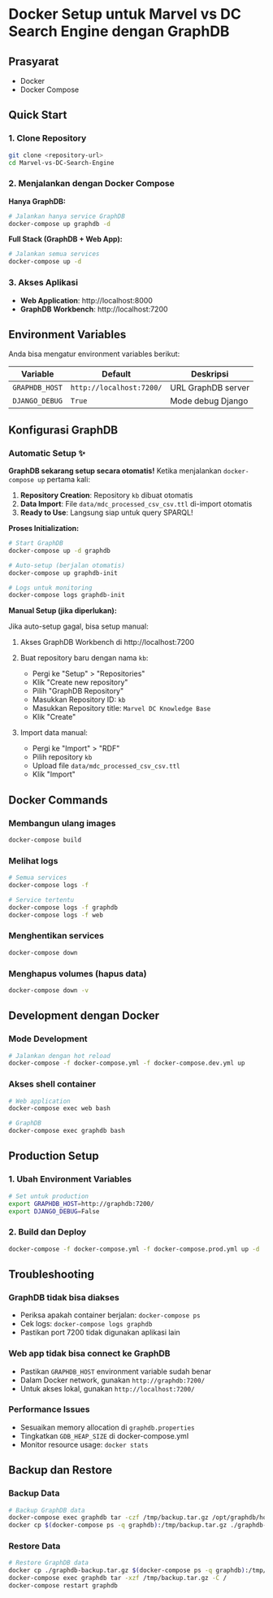 # Docker Setup untuk Marvel vs DC Search Engine dengan GraphDB

## Prasyarat

- Docker
- Docker Compose

## Quick Start

### 1. Clone Repository
```bash
git clone <repository-url>
cd Marvel-vs-DC-Search-Engine
```

### 2. Menjalankan dengan Docker Compose

**Hanya GraphDB:**
```bash
# Jalankan hanya service GraphDB
docker-compose up graphdb -d
```

**Full Stack (GraphDB + Web App):**
```bash
# Jalankan semua services
docker-compose up -d
```

### 3. Akses Aplikasi

- **Web Application**: http://localhost:8000
- **GraphDB Workbench**: http://localhost:7200

## Environment Variables

Anda bisa mengatur environment variables berikut:

| Variable | Default | Deskripsi |
|----------|---------|-----------|
| `GRAPHDB_HOST` | `http://localhost:7200/` | URL GraphDB server |
| `DJANGO_DEBUG` | `True` | Mode debug Django |

## Konfigurasi GraphDB

### Automatic Setup ✨

**GraphDB sekarang setup secara otomatis!** Ketika menjalankan `docker-compose up` pertama kali:

1. **Repository Creation**: Repository `kb` dibuat otomatis
2. **Data Import**: File `data/mdc_processed_csv_csv.ttl` di-import otomatis
3. **Ready to Use**: Langsung siap untuk query SPARQL!

**Proses Initialization:**
```bash
# Start GraphDB
docker-compose up -d graphdb

# Auto-setup (berjalan otomatis)
docker-compose up graphdb-init

# Logs untuk monitoring
docker-compose logs graphdb-init
```

**Manual Setup (jika diperlukan):**

Jika auto-setup gagal, bisa setup manual:

1. Akses GraphDB Workbench di http://localhost:7200
2. Buat repository baru dengan nama `kb`:
   - Pergi ke "Setup" > "Repositories" 
   - Klik "Create new repository"
   - Pilih "GraphDB Repository"
   - Masukkan Repository ID: `kb`
   - Masukkan Repository title: `Marvel DC Knowledge Base`
   - Klik "Create"

3. Import data manual:
   - Pergi ke "Import" > "RDF"
   - Pilih repository `kb`
   - Upload file `data/mdc_processed_csv_csv.ttl`
   - Klik "Import"

## Docker Commands

### Membangun ulang images
```bash
docker-compose build
```

### Melihat logs
```bash
# Semua services
docker-compose logs -f

# Service tertentu
docker-compose logs -f graphdb
docker-compose logs -f web
```

### Menghentikan services
```bash
docker-compose down
```

### Menghapus volumes (hapus data)
```bash
docker-compose down -v
```

## Development dengan Docker

### Mode Development
```bash
# Jalankan dengan hot reload
docker-compose -f docker-compose.yml -f docker-compose.dev.yml up
```

### Akses shell container
```bash
# Web application
docker-compose exec web bash

# GraphDB
docker-compose exec graphdb bash
```

## Production Setup

### 1. Ubah Environment Variables
```bash
# Set untuk production
export GRAPHDB_HOST=http://graphdb:7200/
export DJANGO_DEBUG=False
```

### 2. Build dan Deploy
```bash
docker-compose -f docker-compose.yml -f docker-compose.prod.yml up -d
```

## Troubleshooting

### GraphDB tidak bisa diakses
- Periksa apakah container berjalan: `docker-compose ps`
- Cek logs: `docker-compose logs graphdb`
- Pastikan port 7200 tidak digunakan aplikasi lain

### Web app tidak bisa connect ke GraphDB
- Pastikan `GRAPHDB_HOST` environment variable sudah benar
- Dalam Docker network, gunakan `http://graphdb:7200/`
- Untuk akses lokal, gunakan `http://localhost:7200/`

### Performance Issues
- Sesuaikan memory allocation di `graphdb.properties`
- Tingkatkan `GDB_HEAP_SIZE` di docker-compose.yml
- Monitor resource usage: `docker stats`

## Backup dan Restore

### Backup Data
```bash
# Backup GraphDB data
docker-compose exec graphdb tar -czf /tmp/backup.tar.gz /opt/graphdb/home
docker cp $(docker-compose ps -q graphdb):/tmp/backup.tar.gz ./graphdb-backup.tar.gz
```

### Restore Data
```bash
# Restore GraphDB data
docker cp ./graphdb-backup.tar.gz $(docker-compose ps -q graphdb):/tmp/backup.tar.gz
docker-compose exec graphdb tar -xzf /tmp/backup.tar.gz -C /
docker-compose restart graphdb
``` 